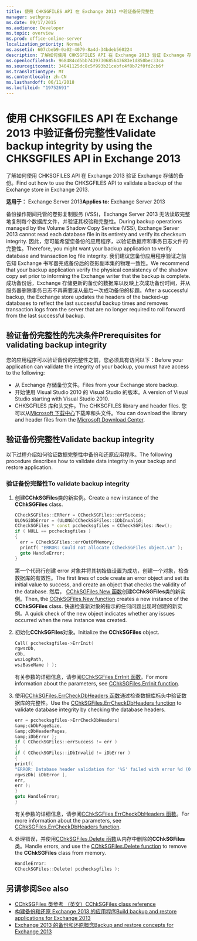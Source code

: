 ```yaml
---
title: 使用 CHKSGFILES API 在 Exchange 2013 中验证备份完整性
manager: sethgros
ms.date: 09/17/2015
ms.audience: Developer
ms.topic: overview
ms.prod: office-online-server
localization_priority: Normal
ms.assetid: 607cbeb9-0a02-4079-8a4d-34bdeb560224
description: 了解如何使用 CHKSGFILES API 在 Exchange 2013 验证 Exchange 存储的备份。
ms.openlocfilehash: 968484cd5bb7439730685643683e1d850bec33ca
ms.sourcegitcommit: 34041125dc8c5f993b21cebfc4f8b72f0fd2cb6f
ms.translationtype: MT
ms.contentlocale: zh-CN
ms.lasthandoff: 06/11/2018
ms.locfileid: "19752691"
---
```

# <a name="validate-backup-integrity-by-using-the-chksgfiles-api-in-exchange-2013"></a><span data-ttu-id="5718a-103">使用 CHKSGFILES API 在 Exchange 2013 中验证备份完整性</span><span class="sxs-lookup"><span data-stu-id="5718a-103">Validate backup integrity by using the CHKSGFILES API in Exchange 2013</span></span>

<span data-ttu-id="5718a-104">了解如何使用 CHKSGFILES API 在 Exchange 2013 验证 Exchange 存储的备份。</span><span class="sxs-lookup"><span data-stu-id="5718a-104">Find out how to use the CHKSGFILES API to validate a backup of the Exchange store in Exchange 2013.</span></span>
  
<span data-ttu-id="5718a-105">**适用于：** Exchange Server 2013</span><span class="sxs-lookup"><span data-stu-id="5718a-105">**Applies to:** Exchange Server 2013</span></span> 
  
<span data-ttu-id="5718a-106">备份操作期间托管的卷影复制服务 (VSS)，Exchange Server 2013 无法读取完整地复制每个数据库文件，并验证其校验和完整性。</span><span class="sxs-lookup"><span data-stu-id="5718a-106">During backup operations managed by the Volume Shadow Copy Service (VSS), Exchange Server 2013 cannot read each database file in its entirety and verify its checksum integrity.</span></span> <span data-ttu-id="5718a-107">因此，您可能希望您备份的应用程序，以验证数据库和事务日志文件的完整性。</span><span class="sxs-lookup"><span data-stu-id="5718a-107">Therefore, you might want your backup application to verify database and transaction log file integrity.</span></span> <span data-ttu-id="5718a-108">我们建议您备份应用程序验证之前告知 Exchange 书写器完成备份后的卷影副本集的物理一致性。</span><span class="sxs-lookup"><span data-stu-id="5718a-108">We recommend that your backup application verify the physical consistency of the shadow copy set prior to informing the Exchange writer that the backup is complete.</span></span> <span data-ttu-id="5718a-109">成功备份后，Exchange 存储更新的备份的数据库以反映上次成功备份时间，并从服务器删除事务日志不再需要滚从最后一次成功备份的标题。</span><span class="sxs-lookup"><span data-stu-id="5718a-109">After a successful backup, the Exchange store updates the headers of the backed-up databases to reflect the last successful backup times and removes transaction logs from the server that are no longer required to roll forward from the last successful backup.</span></span>
  
## <a name="prerequisites-for-validating-backup-integrity"></a><span data-ttu-id="5718a-110">验证备份完整性的先决条件</span><span class="sxs-lookup"><span data-stu-id="5718a-110">Prerequisites for validating backup integrity</span></span>

<span data-ttu-id="5718a-111">您的应用程序可以验证备份的完整性之前，您必须具有访问以下：</span><span class="sxs-lookup"><span data-stu-id="5718a-111">Before your application can validate the integrity of your backup, you must have access to the following:</span></span>
  
- <span data-ttu-id="5718a-112">从 Exchange 存储备份文件。</span><span class="sxs-lookup"><span data-stu-id="5718a-112">Files from your Exchange store backup.</span></span>
- <span data-ttu-id="5718a-113">开始使用 Visual Studio 2010 的 Visual Studio 的版本。</span><span class="sxs-lookup"><span data-stu-id="5718a-113">A version of Visual Studio starting with Visual Studio 2010.</span></span>
- <span data-ttu-id="5718a-114">CHKSGFILES 库和头文件。</span><span class="sxs-lookup"><span data-stu-id="5718a-114">The CHKSGFILES library and header files.</span></span> <span data-ttu-id="5718a-115">您可以从[Microsoft 下载中心](http://www.microsoft.com/en-us/download/details.aspx?id=36802)下载库和头文件。</span><span class="sxs-lookup"><span data-stu-id="5718a-115">You can download the library and header files from the [Microsoft Download Center](http://www.microsoft.com/en-us/download/details.aspx?id=36802).</span></span>
    
## <a name="validate-backup-integrity"></a><span data-ttu-id="5718a-116">验证备份完整性</span><span class="sxs-lookup"><span data-stu-id="5718a-116">Validate backup integrity</span></span>

<span data-ttu-id="5718a-117">以下过程介绍如何验证数据完整性中备份和还原应用程序。</span><span class="sxs-lookup"><span data-stu-id="5718a-117">The following procedure describes how to validate data integrity in your backup and restore application.</span></span>
  
### <a name="to-validate-backup-integrity"></a><span data-ttu-id="5718a-118">验证备份完整性</span><span class="sxs-lookup"><span data-stu-id="5718a-118">To validate backup integrity</span></span>

1. <span data-ttu-id="5718a-119">创建**CChkSGFiles**类的新实例。</span><span class="sxs-lookup"><span data-stu-id="5718a-119">Create a new instance of the **CChkSGFiles** class.</span></span> 
   
   ```cpp
   CCheckSGFiles::ERRerr = CCheckSGFiles::errSuccess;
   ULONGiDbError = (ULONG)CCheckSGFiles::iDbInvalid;
   CCheckSGFiles * const pcchecksgfiles = CCheckSGFiles::New();
   if ( NULL == pcchecksgfiles )
   {
     err = CCheckSGFiles::errOutOfMemory;
     printf( "ERROR: Could not allocate CCheckSGFiles object.\n" );
     goto HandleError;
   }
   ```

   <span data-ttu-id="5718a-120">第一个代码行创建 error 对象并将其初始值设置为成功，创建一个对象，检查数据库的有效性。</span><span class="sxs-lookup"><span data-stu-id="5718a-120">The first lines of code create an error object and set its initial value to success, and create an object that checks the validity of the database.</span></span> <span data-ttu-id="5718a-121">然后， [CChkSGFiles.New 函数](cchksgfiles-new-function.md)创建**CChkSGFiles**类的新实例。</span><span class="sxs-lookup"><span data-stu-id="5718a-121">Then, the [CChkSGFiles.New function](cchksgfiles-new-function.md) creates a new instance of the **CChkSGFiles** class.</span></span> <span data-ttu-id="5718a-122">快速检查新对象的指示的任何问题出现时创建的新实例。</span><span class="sxs-lookup"><span data-stu-id="5718a-122">A quick check of the new object indicates whether any issues occurred when the new instance was created.</span></span> 
    
2. <span data-ttu-id="5718a-123">初始化**CChkSGFiles**对象。</span><span class="sxs-lookup"><span data-stu-id="5718a-123">Initialize the **CChkSGFiles** object.</span></span> 
   
   ```cpp
   Call( pcchecksgfiles->ErrInit(
   rgwszDb,
   cDb,
   wszLogPath,
   wszBaseName ) );
   ```
   
   <span data-ttu-id="5718a-124">有关参数的详细信息，请参阅[CChkSGFiles.ErrInit 函数](cchksgfiles-errinit-function.md)。</span><span class="sxs-lookup"><span data-stu-id="5718a-124">For more information about the parameters, see [CChkSGFiles.ErrInit function](cchksgfiles-errinit-function.md).</span></span>
   
3. <span data-ttu-id="5718a-125">使用[CChkSGFiles.ErrCheckDbHeaders 函数](cchksgfiles-errcheckdbheaders-function.md)通过检查数据库标头中验证数据库的完整性。</span><span class="sxs-lookup"><span data-stu-id="5718a-125">Use the [CChkSGFiles.ErrCheckDbHeaders function](cchksgfiles-errcheckdbheaders-function.md) to validate database integrity by checking the database headers.</span></span>
   
   ```cpp
   err = pcchecksgfiles->ErrCheckDbHeaders(
   &amp;cbDbPageSize,
   &amp;cDbHeaderPages,
   &amp;iDbError );
   if ( CCheckSGFiles::errSuccess != err )
   {
   if ( CCheckSGFiles::iDbInvalid != iDbError )
   {
   printf(
   "ERROR: Database header validation for '%S' failed with error %d (0x%x)\n",
   rgwszDb[ iDbError ],
   err,
   err );
   }
   goto HandleError;
   }
   ```
   
   <span data-ttu-id="5718a-126">有关参数的详细信息，请参阅[CChkSGFiles.ErrCheckDbHeaders 函数](cchksgfiles-errcheckdbheaders-function.md)。</span><span class="sxs-lookup"><span data-stu-id="5718a-126">For more information about the parameters, see [CChkSGFiles.ErrCheckDbHeaders function](cchksgfiles-errcheckdbheaders-function.md).</span></span>
   
4. <span data-ttu-id="5718a-127">处理错误，并使用[CChkSGFiles.Delete 函数](cchksgfiles-delete-function.md)从内存中删除的**CChkSGFiles**类。</span><span class="sxs-lookup"><span data-stu-id="5718a-127">Handle errors, and use the [CChkSGFiles.Delete function](cchksgfiles-delete-function.md) to remove the **CChkSGFiles** class from memory.</span></span> 
   
   ```cpp
   HandleError:
   CCheckSGFiles::Delete( pcchecksgfiles );  
   ```

## <a name="see-also"></a><span data-ttu-id="5718a-128">另请参阅</span><span class="sxs-lookup"><span data-stu-id="5718a-128">See also</span></span>

- [<span data-ttu-id="5718a-129">CChkSGFiles 类参考 （英文）</span><span class="sxs-lookup"><span data-stu-id="5718a-129">CChkSGFiles class reference</span></span>](cchksgfiles-class-reference.md)
- [<span data-ttu-id="5718a-130">构建备份和还原 Exchange 2013 的应用程序</span><span class="sxs-lookup"><span data-stu-id="5718a-130">Build backup and restore applications for Exchange 2013</span></span>](build-backup-and-restore-applications-for-exchange-2013.md)
- [<span data-ttu-id="5718a-131">Exchange 2013 的备份和还原概念</span><span class="sxs-lookup"><span data-stu-id="5718a-131">Backup and restore concepts for Exchange 2013</span></span>](backup-and-restore-concepts-for-exchange-2013.md)
    

